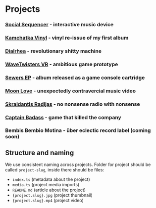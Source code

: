 # Projects

### **[Social Sequencer](/src/projects/social-sequencer/README.md)** - interactive music device
### **[Kamchatka Vinyl](/src/projects/kamchatka-vinyl/README.md)** - vinyl re-issue of my first album
### **[Dialrhea](/src/projects/dialrhea/README.md)** - revolutionary shitty machine
### **[WaveTwisters VR](/src/projects/wavetwisters-vr/README.md)** - ambitious game prototype
### **[Sewers EP](/src/projects/sewers/README.md)** - album released as a game console cartridge
### **[Moon Love](/src/projects/moon-love/README.md)** - unexpectedly contravercial music video
### **[Skraidantis Radijas](/src/projects/skraidantis-radijas/README.md)** - no nonsense radio with nonsense
### **[Captain Badass](/src/projects/captain-badass/README.md)** - game that killed the company
### **Bembis Bembio Motina** - über eclectic record label (coming soon)


## Structure and naming

We use consistent naming across projects. Folder for project should be called `project-slug`, inside there should be files:
- `index.ts` (metadata about the project)
- `media.ts` (project media imports)
- `README.md` (article about the project)
- `{project.slug}.jpg` (project thumbnail)
- `{project.slug}.mp4` (project video)
